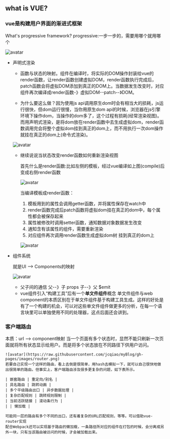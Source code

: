 ## what is VUE?
### vue是构建用户界面的渐进式框架
  What's progressive framework?
  progressive:一步一步的，需要用哪个就用哪个
  
  ![avatar](https://raw.githubusercontent.com/jcqiao/myBlog/gh-pages/images/declareRender.jpg)
  
  - 声明式渲染
  
    * 函数与状态的映射。组件在编译时，将实际的DOM操作封装给vue的render函数，让render函数创建虚拟DOM，render函数执行完成后，patch函数会将虚拟DOM添加到真正的DOM上。当数据发生改变时，对应组件再次编译成render函数-》虚拟DOM--patch--》DOM。
    
    * 为什么要这么做？因为使用js api调用原生dom时会有相当大的损耗，js运行很快，但dom运行很慢，当你用原生dom api的时候，浏览器在js引擎环境下操作dom，当操作的dom多了，这个过程有损耗(经常渲染视图)。而用声明式渲染，是将dom放在render函数中去生成虚拟dom，render函数调用完会将整个虚拟dom挂到真正的dom上，而不用执行一次dom操作就挂在真正的dom上(命令式渲染)。
    
    ![avatar](https://raw.githubusercontent.com/jcqiao/myBlog/gh-pages/images/declareRender2.png)
    
    * 继续说说当状态改变render函数如何重新渲染视图
    
      首先什么是render函数:比如左侧的模板，经过vue编译如上图(compile)后变成右侧render函数
      
      ![avatar](https://raw.githubusercontent.com/jcqiao/myBlog/gh-pages/images/renderFn.png)
      
      当编译模板成render函数：
      1. 模板用到的属性会调用getter函数，并将属性保存在watch中
      2. render函数完成后patch函数将虚拟dom挂在真正的dom中，每个属性都会被保存起来
      3. 属性被修改时调用setter函数，通知数据对象数据发生改变
      4. 通知含有该属性的组件，需要重新渲染
      5. 对应组件再次调用render函数生成虚拟dom树 挂到真正的dom上
      
      ![avatar](https://raw.githubusercontent.com/jcqiao/myBlog/gh-pages/images/traceSystem.jpg)
      
  - 组件系统
    
    就是UI --> Components的映射
    
    ![avatar](https://raw.githubusercontent.com/jcqiao/myBlog/gh-pages/images/UIComponent.png)
    
    * 父子间的通信
      父--》子 props 子--》父 $emit
    * vue组件引入“构建工具”后有一个**单文件组件**概念
      单文件组件与web component的本质区别在于单文件组件基于构建工具生成。这样的好处是有了一个构建的机会，可以对这些单文件组件做更多的分析，在每一个语言块里可以单独使用不同的处理器，这点后面还会讲到。
 
### 客户端路由

  本质：url --> component映射
    当一个页面有多个状态时，显然不能只刷新一次页面就将所有状态显示给用户。而是将多个状态放在不同路径下供用户访问。
    
    ![avatar](https://raw.githubusercontent.com/jcqiao/myBlog/gh-pages/images/router.png)
    若要自己实现一个这样的路由，看上去倒是很简单，用hash去模拟一下，就可以自己很快地做出很简单的路由。但事实上，客户端路由涉及很多更复杂的问题，如下表所示。
    
    | 嵌套路由 | 重定向/别名 | 
    | 具名路由 | 跳转动画 |
    | 多个平级路由出口 | 异步数据处理 |
    | 复杂匹配规则 | 跳转规则限制 |
    | 当前活跃链接 | 滚动条行为 |
    | | 懒加载 |
    
    可能同一层的路由有多个不同的出口，还有着复杂的URL匹配规则，等等。可以借助vue-router实现
    配合Webpack还可以实现基于路由的懒加载，一条路径所对应的组件在打包的时候，会分离成另外一块，只有当该路由被访问的时候，才会被加载出来。
    


    
